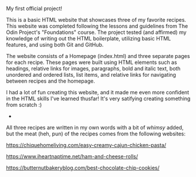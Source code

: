My first official project!

This is a basic HTML website that showcases three of my favorite recipes. This website was completed following the lessons and guidelines from The Odin Project's "Foundations" course. The project tested (and affirmed) my knowledge of writing out the HTML boilerplate, utilizing basic HTML features, and using both Git and GitHub.

The website consists of a Homepage (index.html) and three separate pages for each recipe. These pages were built using HTML elements such as headings, relative links for images, paragraphs, bold and italic text, both unordered and ordered lists, list items, and relative links for navigating between recipes and the homepage.

I had a lot of fun creating this website, and it made me even more confident in the HTML skills I've learned thusfar! It's very satifying creating something from scratch :)

-

All three recipes are written in my own words with a bit of *whimsy* added, but the meat (heh, pun) of the recipes comes from the following websites:

https://chiquehomeliving.com/easy-creamy-cajun-chicken-pasta/

https://www.iheartnaptime.net/ham-and-cheese-rolls/

https://butternutbakeryblog.com/best-chocolate-chip-cookies/
